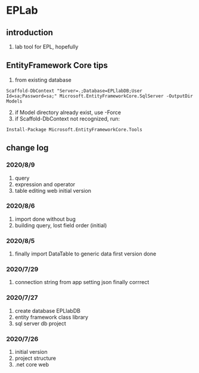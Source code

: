 # EPLab

## introduction
1. lab tool for EPL, hopefully


## EntityFramework Core tips
1. from existing database
```
Scaffold-DbContext "Server=.;Database=EPLlabDB;User Id=sa;Password=sa;" Microsoft.EntityFrameworkCore.SqlServer -OutputDir Models
```
2. if Model directory already exist, use -Force
3. if Scaffold-DbContext not recognized, run:
```
Install-Package Microsoft.EntityFrameworkCore.Tools
```

## change log
### 2020/8/9
1. query
2. expression and operator
3. table editing web initial version 

### 2020/8/6
1. import done without bug
2. building query, lost field order (initial)

### 2020/8/5
1. finally import DataTable to generic data first version done

### 2020/7/29
1. connection string from app setting json finally corrrect

### 2020/7/27
1. create database EPLlabDB
2. entity framework class library
3. sql server db project

### 2020/7/26
1. initial version
2. project structure
3. .net core web

